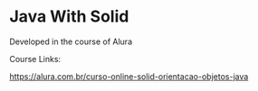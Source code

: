 # Java With Solid

Developed in the course of Alura

Course Links:

https://alura.com.br/curso-online-solid-orientacao-objetos-java
